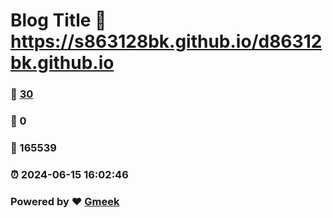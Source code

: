 # Blog Title :link: https://s863128bk.github.io/d86312bk.github.io 
### :page_facing_up: [30](https://s863128bk.github.io/d86312bk.github.io/tag.html) 
### :speech_balloon: 0 
### :hibiscus: 165539 
### :alarm_clock: 2024-06-15 16:02:46 
### Powered by :heart: [Gmeek](https://github.com/Meekdai/Gmeek)
